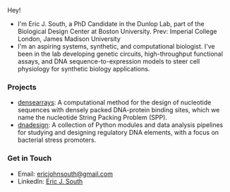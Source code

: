 Hey!

- I'm Eric J. South, a PhD Candidate in the Dunlop Lab, part of the Biological Design Center at Boston University. Prev: Imperial College London, James Madison University
- I'm an aspiring systems, synthetic, and computational biologist. I've been in the lab developing genetic circuits, high-throughput functional assays, and DNA sequence-to-expression models to steer cell physiology for synthetic biology applications.

### Projects
- [densearrays](https://github.com/e-south/densearrays): A computational method for the design of nucleotide sequences with densely packed DNA-protein binding sites, which we name the nucleotide String Packing Problem (SPP).
- [dnadesign](https://gitlab.com/ericsouth/sequencedesign): A collection of Python modules and data analysis pipelines for studying and designing regulatory DNA elements, with a focus on bacterial stress promoters.

### Get in Touch
- Email: ericjohnsouth@gmail.com
- LinkedIn: [Eric J. South](https://www.linkedin.com/in/eric-south-xyz/)


<!--
**e-south/e-south** is a ✨ _special_ ✨ repository because its `README.md` (this file) appears on your GitHub profile.

Here are some ideas to get you started:

- 🔭 I’m currently working on ...
- 🌱 I’m currently learning ...
- 👯 I’m looking to collaborate on ...
- 🤔 I’m looking for help with ...
- 💬 Ask me about ...
- 📫 How to reach me: ...
- 😄 Pronouns: ...
- ⚡ Fun fact: ...
-->
